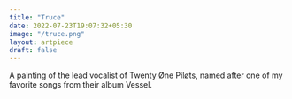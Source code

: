 ```yaml
---
title: "Truce"
date: 2022-07-23T19:07:32+05:30
image: "/truce.png"
layout: artpiece
draft: false
---
```


A painting of the lead vocalist of Twenty Øne Piløts, named
after one of my favorite songs from their album Vessel.
